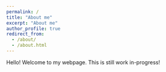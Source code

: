 ```yaml
---
permalink: /
title: "About me"
excerpt: "About me"
author_profile: true
redirect_from: 
  - /about/
  - /about.html
---
```

Hello! Welcome to my webpage. This is still work in-progress!

